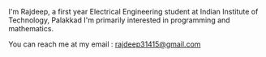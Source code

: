 I'm Rajdeep, a first year Electrical Engineering student at Indian Institute of Technology, Palakkad
I'm primarily interested in programming and mathematics.

You can reach me at my email : rajdeep31415@gmail.com
